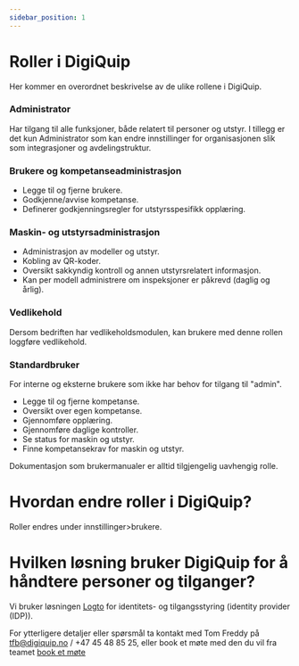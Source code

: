 ```yaml
---
sidebar_position: 1
---
```


# Roller i DigiQuip

Her kommer en overordnet beskrivelse av de ulike rollene i DigiQuip.
### Administrator 
Har tilgang til alle funksjoner, både relatert til personer og utstyr. I tillegg er det kun Administrator som kan endre innstillinger for organisasjonen slik som integrasjoner og avdelingstruktur.

### Brukere og kompetanseadministrasjon
+ Legge til og fjerne brukere.
+ Godkjenne/avvise kompetanse.
+ Definerer godkjenningsregler for utstyrsspesifikk opplæring.

### Maskin- og utstyrsadministrasjon
+ Administrasjon av modeller og utstyr.
+ Kobling av QR-koder.
+ Oversikt sakkyndig kontroll og annen utstyrsrelatert informasjon.
+ Kan per modell administrere om inspeksjoner er påkrevd (daglig og årlig).

### Vedlikehold
Dersom bedriften har vedlikeholdsmodulen, kan brukere med denne rollen loggføre vedlikehold.

### Standardbruker
For interne og eksterne brukere som ikke har behov for tilgang til "admin".
+ Legge til og fjerne kompetanse.
+ Oversikt over egen kompetanse.
+ Gjennomføre opplæring.
+ Gjennomføre daglige kontroller.
+ Se status for maskin og utstyr.
+ Finne kompetansekrav for maskin og utstyr.

Dokumentasjon som brukermanualer er alltid tilgjengelig uavhengig rolle.

# Hvordan endre roller i DigiQuip?

Roller endres under innstillinger>brukere.

# Hvilken løsning bruker DigiQuip for å håndtere personer og tilganger?
Vi bruker løsningen [Logto](https://logto.io/en) for identitets- og tilgangsstyring (identity provider (IDP)).

For ytterligere detaljer eller spørsmål ta kontakt med Tom Freddy på tfb@digiquip.no / +47 45 48 85 25, eller book et møte med den du vil fra teamet [book et møte](https://digiquip.no/about)